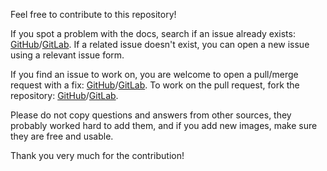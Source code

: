 Feel free to contribute to this repository!

If you spot a problem with the docs, search if an issue already exists: [GitHub](https://github.com/FJrodafo/npm-free-port/issues)/[GitLab](https://gitlab.com/FJrodafo/npm-free-port/-/issues). If a related issue doesn't exist, you can open a new issue using a relevant issue form.

If you find an issue to work on, you are welcome to open a pull/merge request with a fix: [GitHub](https://github.com/FJrodafo/npm-free-port/pulls)/[GitLab](https://gitlab.com/FJrodafo/npm-free-port/-/merge_requests). To work on the pull request, fork the repository: [GitHub](https://github.com/FJrodafo/npm-free-port/forks)/[GitLab](https://gitlab.com/FJrodafo/npm-free-port/-/forks).

Please do not copy questions and answers from other sources, they probably worked hard to add them, and if you add new images, make sure they are free and usable.

Thank you very much for the contribution!
